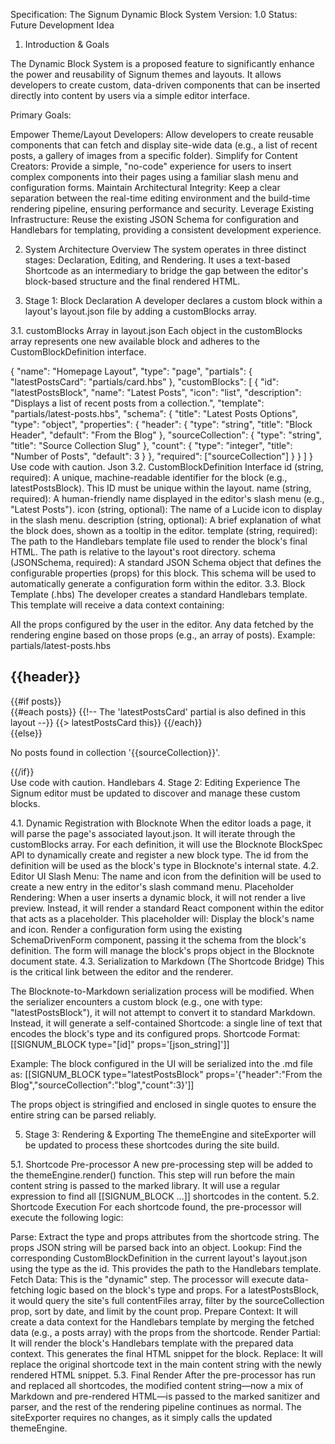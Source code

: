Specification: The Signum Dynamic Block System
Version: 1.0
Status: Future Development Idea

1. Introduction & Goals

The Dynamic Block System is a proposed feature to significantly enhance the power and reusability of Signum themes and layouts. It allows developers to create custom, data-driven components that can be inserted directly into content by users via a simple editor interface.

Primary Goals:

Empower Theme/Layout Developers: Allow developers to create reusable components that can fetch and display site-wide data (e.g., a list of recent posts, a gallery of images from a specific folder).
Simplify for Content Creators: Provide a simple, "no-code" experience for users to insert complex components into their pages using a familiar slash menu and configuration forms.
Maintain Architectural Integrity: Keep a clear separation between the real-time editing environment and the build-time rendering pipeline, ensuring performance and security.
Leverage Existing Infrastructure: Reuse the existing JSON Schema for configuration and Handlebars for templating, providing a consistent development experience.

2. System Architecture Overview
The system operates in three distinct stages: Declaration, Editing, and Rendering. It uses a text-based Shortcode as an intermediary to bridge the gap between the editor's block-based structure and the final rendered HTML.

3. Stage 1: Block Declaration
A developer declares a custom block within a layout's layout.json file by adding a customBlocks array.

3.1. customBlocks Array in layout.json
Each object in the customBlocks array represents one new available block and adheres to the CustomBlockDefinition interface.

{
  "name": "Homepage Layout",
  "type": "page",
  "partials": { "latestPostsCard": "partials/card.hbs" },
  "customBlocks": [
    {
      "id": "latestPostsBlock",
      "name": "Latest Posts",
      "icon": "list", 
      "description": "Displays a list of recent posts from a collection.",
      "template": "partials/latest-posts.hbs",
      "schema": {
        "title": "Latest Posts Options",
        "type": "object",
        "properties": {
          "header": { "type": "string", "title": "Block Header", "default": "From the Blog" },
          "sourceCollection": { "type": "string", "title": "Source Collection Slug" },
          "count": { "type": "integer", "title": "Number of Posts", "default": 3 }
        },
        "required": ["sourceCollection"]
      }
    }
  ]
}
Use code with caution.
Json
3.2. CustomBlockDefinition Interface
id (string, required): A unique, machine-readable identifier for the block (e.g., latestPostsBlock). This ID must be unique within the layout.
name (string, required): A human-friendly name displayed in the editor's slash menu (e.g., "Latest Posts").
icon (string, optional): The name of a Lucide icon to display in the slash menu.
description (string, optional): A brief explanation of what the block does, shown as a tooltip in the editor.
template (string, required): The path to the Handlebars template file used to render the block's final HTML. The path is relative to the layout's root directory.
schema (JSONSchema, required): A standard JSON Schema object that defines the configurable properties (props) for this block. This schema will be used to automatically generate a configuration form within the editor.
3.3. Block Template (.hbs)
The developer creates a standard Handlebars template. This template will receive a data context containing:

All the props configured by the user in the editor.
Any data fetched by the rendering engine based on those props (e.g., an array of posts).
Example: partials/latest-posts.hbs

<section class="my-8">
    <h2 class="text-2xl font-bold mb-4">{{header}}</h2>
    {{#if posts}}
        <div class="grid grid-cols-1 md:grid-cols-3 gap-6">
            {{#each posts}}
                {{!-- The 'latestPostsCard' partial is also defined in this layout --}}
                {{> latestPostsCard this}}
            {{/each}}
        </div>
    {{else}}
        <p class="text-gray-500">No posts found in collection '{{sourceCollection}}'.</p>
    {{/if}}
</section>
Use code with caution.
Handlebars
4. Stage 2: Editing Experience
The Signum editor must be updated to discover and manage these custom blocks.

4.1. Dynamic Registration with Blocknote
When the editor loads a page, it will parse the page's associated layout.json.
It will iterate through the customBlocks array.
For each definition, it will use the Blocknote BlockSpec API to dynamically create and register a new block type. The id from the definition will be used as the block's type in Blocknote's internal state.
4.2. Editor UI
Slash Menu: The name and icon from the definition will be used to create a new entry in the editor's slash command menu.
Placeholder Rendering: When a user inserts a dynamic block, it will not render a live preview. Instead, it will render a standard React component within the editor that acts as a placeholder. This placeholder will:
Display the block's name and icon.
Render a configuration form using the existing SchemaDrivenForm component, passing it the schema from the block's definition.
The form will manage the block's props object in the Blocknote document state.
4.3. Serialization to Markdown (The Shortcode Bridge)
This is the critical link between the editor and the renderer.

The Blocknote-to-Markdown serialization process will be modified.
When the serializer encounters a custom block (e.g., one with type: "latestPostsBlock"), it will not attempt to convert it to standard Markdown.
Instead, it will generate a self-contained Shortcode: a single line of text that encodes the block's type and its configured props.
Shortcode Format:
[[SIGNUM_BLOCK type="[id]" props='[json_string]']]

Example:
The block configured in the UI will be serialized into the .md file as:
[[SIGNUM_BLOCK type="latestPostsBlock" props='{"header":"From the Blog","sourceCollection":"blog","count":3}']]

The props object is stringified and enclosed in single quotes to ensure the entire string can be parsed reliably.

5. Stage 3: Rendering & Exporting
The themeEngine and siteExporter will be updated to process these shortcodes during the site build.

5.1. Shortcode Pre-processor
A new pre-processing step will be added to the themeEngine.render() function.
This step will run before the main content string is passed to the marked library.
It will use a regular expression to find all [[SIGNUM_BLOCK ...]] shortcodes in the content.
5.2. Shortcode Execution
For each shortcode found, the pre-processor will execute the following logic:

Parse: Extract the type and props attributes from the shortcode string. The props JSON string will be parsed back into an object.
Lookup: Find the corresponding CustomBlockDefinition in the current layout's layout.json using the type as the id. This provides the path to the Handlebars template.
Fetch Data: This is the "dynamic" step. The processor will execute data-fetching logic based on the block's type and props.
For a latestPostsBlock, it would query the site's full contentFiles array, filter by the sourceCollection prop, sort by date, and limit by the count prop.
Prepare Context: It will create a data context for the Handlebars template by merging the fetched data (e.g., a posts array) with the props from the shortcode.
Render Partial: It will render the block's Handlebars template with the prepared data context. This generates the final HTML snippet for the block.
Replace: It will replace the original shortcode text in the main content string with the newly rendered HTML snippet.
5.3. Final Render
After the pre-processor has run and replaced all shortcodes, the modified content string—now a mix of Markdown and pre-rendered HTML—is passed to the marked sanitizer and parser, and the rest of the rendering pipeline continues as normal. The siteExporter requires no changes, as it simply calls the updated themeEngine.